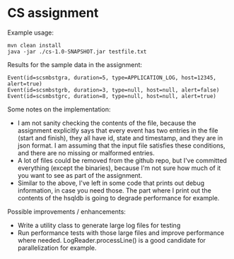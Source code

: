 # CS assignment

Example usage:

```
mvn clean install
java -jar ./cs-1.0-SNAPSHOT.jar testfile.txt
```

Results for the sample data in the assignment:
```
Event(id=scsmbstgra, duration=5, type=APPLICATION_LOG, host=12345, alert=true)
Event(id=scsmbstgrb, duration=3, type=null, host=null, alert=false)
Event(id=scsmbstgrc, duration=8, type=null, host=null, alert=true)
```

Some notes on the implementation:
- I am not sanity checking the contents of the file, because the assignment explicitly says that every event has two
  entries in the file (start and finish), they all have id, state and timestamp, and they are in json format. I am
  assuming that the input file satisfies these conditions, and there are no missing or malformed entries.
- A lot of files could be removed from the github repo, but I've committed everything (except the binaries),
  because I'm not sure how much of it you want to see as part of the assignment.
- Similar to the above, I've left in some code that prints out debug information, in case you need those. The part
  where I print out the contents of the hsqldb is going to degrade performance for example.

Possible improvements / enhancements:
- Write a utility class to generate large log files for testing
- Run performance tests with those large files and improve performance where needed. LogReader.processLine() is a good
  candidate for parallelization for example.
